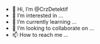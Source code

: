 - 👋 Hi, I’m @CrzDetektif
- 👀 I’m interested in ...
- 🌱 I’m currently learning ...
- 💞️ I’m looking to collaborate on ...
- 📫 How to reach me ...

<!---
CrzDetektif/CrzDetektif is a ✨ special ✨ repository because its `README.md` (this file) appears on your GitHub profile.
You can click the Preview link to take a look at your changes.
--->
